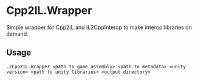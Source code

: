 ﻿# Cpp2IL.Wrapper

Simple wrapper for Cpp2IL and IL2CppInterop to make interop libraries on demand.

## Usage

```
./Cpp2IL.Wrapper <path to game assembly> <path to metadata> <unity version> <path to unity libraries> <output directory>
```